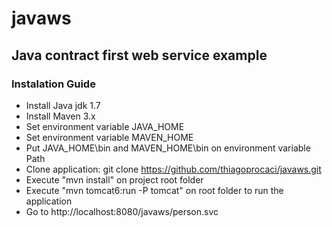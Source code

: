 javaws
======

Java contract first web service example
-----------

### Instalation Guide

* Install Java jdk 1.7
* Install Maven 3.x
* Set environment variable JAVA_HOME
* Set environment variable MAVEN_HOME
* Put JAVA_HOME\bin and MAVEN_HOME\bin on environment variable Path
* Clone application: git clone https://github.com/thiagoprocaci/javaws.git
* Execute "mvn install" on project root folder
* Execute "mvn tomcat6:run -P tomcat" on root folder to run the application
* Go to http://localhost:8080/javaws/person.svc





